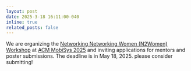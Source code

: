```yaml
---
layout: post
date: 2025-3-18 16:11:00-040
inline: true
related_posts: false
---
```


We are organizing the [Networking Networking Women (N2Women) Workshop](https://sigmobile.org/mobisys/2025/n2women/) at [ACM MobiSys 2025](https://cps-iot-week2025.ics.uci.edu/) and inviting applications for mentors and poster submissions. The deadline is in May 18, 2025. please consider submitting!

